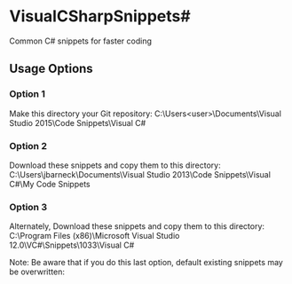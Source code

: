 # VisualCSharpSnippets#
Common C# snippets for faster coding

## Usage Options ##

### Option 1 ###
Make this directory your Git repository:
C:\Users\<user>\Documents\Visual Studio 2015\Code Snippets\Visual C#

### Option 2 ###
Download these snippets and copy them to this directory: 
C:\Users\jbarneck\Documents\Visual Studio 2013\Code Snippets\Visual C#\My Code Snippets

### Option 3 ###
Alternately, Download these snippets and copy them to this directory:
C:\Program Files (x86)\Microsoft Visual Studio 12.0\VC#\Snippets\1033\Visual C#

Note: Be aware that if you do this last option, default existing snippets may be overwritten:



